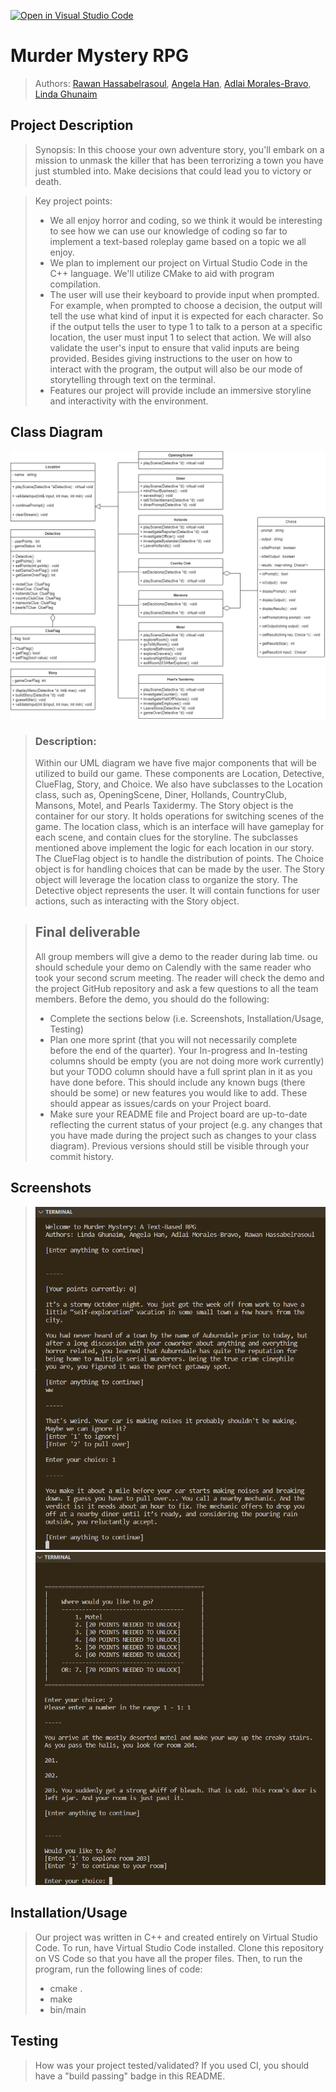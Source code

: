 [![Open in Visual Studio Code](https://classroom.github.com/assets/open-in-vscode-c66648af7eb3fe8bc4f294546bfd86ef473780cde1dea487d3c4ff354943c9ae.svg)](https://classroom.github.com/online_ide?assignment_repo_id=8910715&assignment_repo_type=AssignmentRepo)

# Murder Mystery RPG
 > Authors: [Rawan Hassabelrasoul](https://github.com/rawanhass), [Angela Han](https://github.com/AngelaHan1), [Adlai Morales-Bravo](https://github.com/AdlaiMB), [Linda Ghunaim](https://github.com/lindgh)

## Project Description
 > Synopsis: In this choose your own adventure story, you'll embark on a mission to unmask the killer that has been terrorizing a town you have just stumbled into. Make decisions that could lead you to victory or death. 

 > Key project points:
 > * We all enjoy horror and coding, so we think it would be interesting to see how we can use our knowledge of coding so far to implement a text-based roleplay game based on a topic we all enjoy.
 > * We plan to implement our project on Virtual Studio Code in the C++ language. We'll utilize CMake to aid with program compilation.
 > * The user will use their keyboard to provide input when prompted. For example, when prompted to choose a decision, the output will tell the use what kind of input it is expected for each character. So if the output tells the user to type 1 to talk to a person at a specific location, the user must input 1 to select that action. We will also validate the user's input to ensure that valid inputs are being provided. Besides giving instructions to the user on how to interact with the program, the output will also be our mode of storytelling through text on the terminal. 
 > * Features our project will provide include an immersive storyline and interactivity with the environment.
 
## Class Diagram 
![UML Design](./updated_diagram.png)

 > ### Description:
 > Within our UML diagram we have five major components that will be utilized to build our game. These components are Location, Detective, ClueFlag, Story, and Choice. We also have subclasses to the Location class, such as, OpeningScene, Diner, Hollands, CountryClub, Mansons, Motel, and Pearls Taxidermy. The Story object is the container for our story. It holds operations for switching scenes of the game. The location class, which is an interface will have gameplay for each scene, and contain clues for the storyline. The subclasses mentioned above implement the logic for each location in our story. The ClueFlag object is to handle the distribution of points. The Choice object is for handling choices that can be made by the user. The Story object will leverage the location class to organize the story. The Detective object represents the user. It will contain functions for user actions, such as interacting with the Story object.  
 
 > ## Final deliverable
 > All group members will give a demo to the reader during lab time. ou should schedule your demo on Calendly with the same reader who took your second scrum meeting. The reader will check the demo and the project GitHub repository and ask a few questions to all the team members. 
 > Before the demo, you should do the following:
 > * Complete the sections below (i.e. Screenshots, Installation/Usage, Testing)
 > * Plan one more sprint (that you will not necessarily complete before the end of the quarter). Your In-progress and In-testing columns should be empty (you are not doing more work currently) but your TODO column should have a full sprint plan in it as you have done before. This should include any known bugs (there should be some) or new features you would like to add. These should appear as issues/cards on your Project board.
 > * Make sure your README file and Project board are up-to-date reflecting the current status of your project (e.g. any changes that you have made during the project such as changes to your class diagram). Previous versions should still be visible through your commit history. 
 
 ## Screenshots
 > ![UML Design](./input_output_0.png)
 > ![UML Design](./input_output_1.png)

 ## Installation/Usage
 > Our project was written in C++ and created entirely on Virtual Studio Code. To run, have Virtual Studio Code installed. Clone this repository on VS Code so that you have all the proper files. Then, to run the program, run the following lines of code:
 > * cmake .
 > * make
 > * bin/main
 ## Testing
 > How was your project tested/validated? If you used CI, you should have a "build passing" badge in this README.
 

